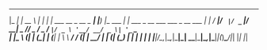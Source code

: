    _____                      _____               _
  |_   _|                    |  __ \             | |
    | |  ___  __ _  __ _  ___| |__) |___  ___  __| | ___ _ __ ___ ___  _ __ ___
    | | / __|/ _` |/ _` |/ __|  _  // _ \/ _ \/ _` |/ _ \ '__/ __/ _ \| '_ ` _ \
   _| |_\__ \ (_| | (_| | (__| | \ \  __/  __/ (_| |  __/ | | (_| (_) | | | | | |
  |_____|___/\__,_|\__,_|\___|_|  \_\___|\___|\__,_|\___|_|(_)___\___/|_| |_| |_|
